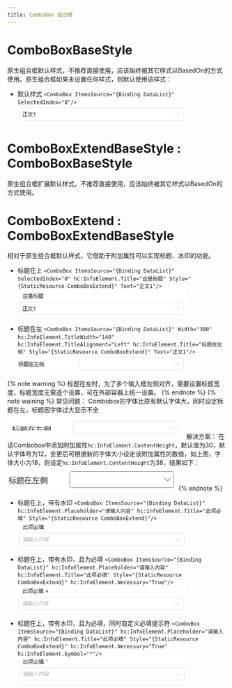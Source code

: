 ```yaml
---
title: ComboBox 组合框
---
```


# ComboBoxBaseStyle

原生组合框默认样式，不推荐直接使用，应该始终被其它样式以BasedOn的方式使用。原生组合框如果未设置任何样式，则默认使用该样式：

- 默认样式
`<ComboBox ItemsSource="{Binding DataList}" SelectedIndex="0"/>`
![ComboBoxBaseStyle](../images/ComboBoxBaseStyle.png)

# ComboBoxExtendBaseStyle : ComboBoxBaseStyle

原生组合框扩展默认样式，不推荐直接使用，应该始终被其它样式以BasedOn的方式使用。

# ComboBoxExtend : ComboBoxExtendBaseStyle

相对于原生组合框默认样式，它借助于附加属性可以实现标题、水印的功能。

- 标题在上
`<ComboBox ItemsSource="{Binding DataList}" SelectedIndex="0" hc:InfoElement.Title="这是标题" Style="{StaticResource ComboBoxExtend}" Text="正文1"/>`
![ComboBoxExtend_1](../images/ComboBoxExtend_1.png)

- 标题在左
`<ComboBox ItemsSource="{Binding DataList}" Width="380" hc:InfoElement.TitleWidth="140" hc:InfoElement.TitleAlignment="Left" hc:InfoElement.Title="标题在左侧" Style="{StaticResource ComboBoxExtend}" Text="正文1"/>`
![ComboBoxExtend_2](../images/ComboBoxExtend_2.png)

{% note warning %}
标题在左时，为了多个输入框左侧对齐，需要设置标题宽度，标题宽度无需逐个设置，可在外部容器上统一设置。
{% endnote %}
{% note waining %}
常见问题：
Combobox的字体比原有默认字体大，同时设定标题在左，标题因字体过大显示不全
![ComboBoxExtend_2_Error1](../images/ComboBoxExtend_2_Error1.png)
解决方案：
在该Combobox中添加附加属性`hc:InfoElement.ContentHeight`，默认值为30，默认字体号为12，变更后可根据新的字体大小设定该附加属性的数值，如上图，字体大小为18，则设定`hc:InfoElement.ContentHeight`为38，结果如下：![ComboBoxExtend_2_Ok1](../images/ComboBoxExtend_2_Ok1.png)
{% endnote %}
- 标题在上，带有水印
`<ComboBox ItemsSource="{Binding DataList}" hc:InfoElement.Placeholder="请输入内容" hc:InfoElement.Title="此项必填" Style="{StaticResource ComboBoxExtend}"/>`
![ComboBoxExtend_3](../images/ComboBoxExtend_3.png)

- 标题在上，带有水印，且为必填
`<ComboBox ItemsSource="{Binding DataList}" hc:InfoElement.Placeholder="请输入内容" hc:InfoElement.Title="此项必填" Style="{StaticResource ComboBoxExtend}" hc:InfoElement.Necessary="True"/>`
![ComboBoxExtend_4](../images/ComboBoxExtend_4.png)

- 标题在上，带有水印，且为必填，同时自定义必填提示符
`<ComboBox ItemsSource="{Binding DataList}" hc:InfoElement.Placeholder="请输入内容" hc:InfoElement.Title="此项必填" Style="{StaticResource ComboBoxExtend}" hc:InfoElement.Necessary="True" hc:InfoElement.Symbol="*"/>`
![ComboBoxExtend_5](../images/ComboBoxExtend_5.png)